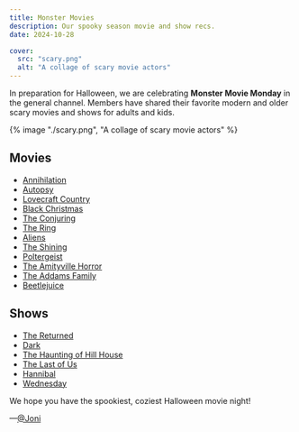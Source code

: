 ```yaml
---
title: Monster Movies
description: Our spooky season movie and show recs.
date: 2024-10-28

cover:
  src: "scary.png"
  alt: "A collage of scary movie actors"
---
```

In preparation for Halloween, we are celebrating **Monster Movie Monday** in the general channel. Members have shared their favorite modern and older scary movies and shows for adults and kids. 

{% image "./scary.png", "A collage of scary movie actors" %}

## Movies 
- [Annihilation](https://www.imdb.com/title/tt2798920/) 
- [Autopsy](https://m.imdb.com/title/tt0443435/)
- [Lovecraft Country](https://m.imdb.com/title/tt6905686/?ref_=nv_sr_srsg_0_tt_7_nm_1_in_0_q_lovecraft)
- [Black Christmas](https://www.imdb.com/title/tt0071222/)
- [The Conjuring](https://www.imdb.com/title/tt1457767/?ref_=fn_al_tt_1)
- [The Ring](https://www.imdb.com/title/tt0298130/?ref_=fn_al_tt_1)
- [Aliens](https://m.imdb.com/title/tt0090605/?ref_=fn_al_tt_1)
- [The Shining](https://www.imdb.com/title/tt0081505/?ref_=fn_al_tt_1)
- [Poltergeist](https://www.imdb.com/title/tt0084516/?ref_=fn_al_tt_1)
- [The Amityville Horror](https://www.imdb.com/title/tt0078767/?ref_=nv_sr_srsg_0_tt_8_nm_0_in_0_q_The%2520Amityville%2520Horror)
- [The Addams Family](https://www.imdb.com/title/tt0101272/?ref_=fn_al_tt_1)
- [Beetlejuice](https://www.imdb.com/title/tt0094721/?ref_=fn_al_tt_2)

## Shows 
- [The Returned](https://www.imdb.com/title/tt2521668/) 
- [Dark](https://www.imdb.com/title/tt5753856/?ref_=nv_sr_srsg_0_tt_8_nm_0_in_0_q_dark)
- [The Haunting of Hill House](https://m.imdb.com/title/tt6763664/?ref_=nv_sr_srsg_0_tt_6_nm_2_in_0_q_The%2520Haunting%2520of%2520Hill%2520House)
- [The Last of Us](https://www.imdb.com/title/tt3581920/?ref_=fn_al_tt_1)
- [Hannibal](https://www.imdb.com/title/tt2243973/?ref_=fn_al_tt_1)
- [Wednesday](https://www.imdb.com/title/tt13443470/?ref_=nv_sr_srsg_1_tt_6_nm_1_in_0_q_wednesday)

We hope you have the spookiest, coziest Halloween movie night!

—[@Joni](https://mastodon.yupgup.com/@joni)
